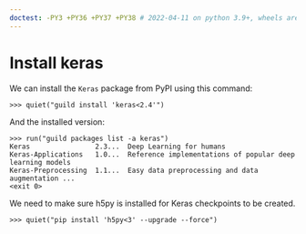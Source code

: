 ```yaml
---
doctest: -PY3 +PY36 +PY37 +PY38 # 2022-04-11 on python 3.9+, wheels are not available for h5py<3, so we fail to build. These tests can't currently pass on python 3.9+
---
```



# Install keras

We can install the `Keras` package from PyPI using this command:

    >>> quiet("guild install 'keras<2.4'")

And the installed version:

    >>> run("guild packages list -a keras")
    Keras                2.3...  Deep Learning for humans
    Keras-Applications   1.0...  Reference implementations of popular deep learning models
    Keras-Preprocessing  1.1...  Easy data preprocessing and data augmentation ...
    <exit 0>

We need to make sure h5py is installed for Keras checkpoints to be
created.

    >>> quiet("pip install 'h5py<3' --upgrade --force")
